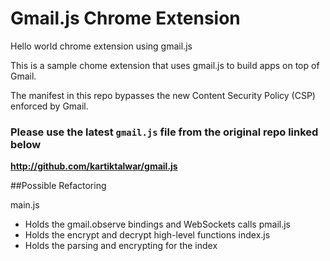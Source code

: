 # Gmail.js Chrome Extension

Hello world chrome extension using gmail.js

This is a sample chome extension that uses gmail.js to build apps on top of Gmail.

The manifest in this repo bypasses the new Content Security Policy (CSP) enforced by Gmail.

### Please use the latest `gmail.js` file from the original repo linked below

**http://github.com/kartiktalwar/gmail.js**

##Possible Refactoring

main.js
 - Holds the gmail.observe bindings and WebSockets calls
pmail.js
 - Holds the encrypt and decrypt high-level functions
index.js
 - Holds the parsing and encrypting for the index

